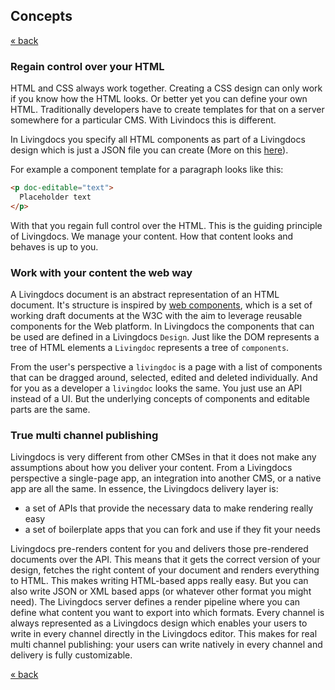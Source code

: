 ## Concepts

[« back](../README.md)

### Regain control over your HTML

HTML and CSS always work together. Creating a CSS design can only work if you know how the HTML looks. Or better yet you can define your own HTML. Traditionally developers have to create templates for that on a server somewhere for a particular CMS. With Livindocs this is different.

In Livingdocs you specify all HTML components as part of a Livingdocs design which is just a JSON file you can create (More on this [here](../design/create_designs.md)).

For example a component template for a paragraph looks like this:

```html
<p doc-editable="text">
  Placeholder text
</p>
```

With that you regain full control over the HTML. This is the guiding principle of Livingdocs. We manage your content. How that content looks and behaves is up to you.


### Work with your content the web way

A Livingdocs document is an abstract representation of an HTML document. It's structure is inspired by [web components](http://www.w3.org/TR/components-intro/), which is a set of working draft documents at the W3C with the aim to leverage reusable components for the Web platform. In Livingdocs the components that can be used are defined in a Livingdocs `Design`. Just like the DOM represents a tree of HTML elements a `Livingdoc` represents a tree of `components`.

From the user's perspective a `livingdoc` is a page with a list of components that can be dragged around, selected, edited and deleted individually. And for you as a developer a `livingdoc` looks the same. You just use an API instead of a UI. But the underlying concepts of components and editable parts are the same.


### True multi channel publishing

Livingdocs is very different from other CMSes in that it does not make any assumptions about how you deliver your content. From a Livingdocs perspective a single-page app, an integration into another CMS, or a native app are all the same. In essence, the Livingdocs delivery layer is:
- a set of APIs that provide the necessary data to make rendering really easy
- a set of boilerplate apps that you can fork and use if they fit your needs

Livingdocs pre-renders content for you and delivers those pre-rendered documents over the API. This means that it gets the correct version of your design, fetches the right content of your document and renders everything to HTML. This makes writing HTML-based apps really easy. But you can also write JSON or XML based apps (or whatever other format you might need). The Livingdocs server defines a render pipeline where you can define what content you want to export into which formats. Every channel is always represented as a Livingdocs design which enables your users to write in every channel directly in the Livingdocs editor. This makes for real multi channel publishing: your users can write natively in every channel and delivery is fully customizable.

[« back](../README.md)
